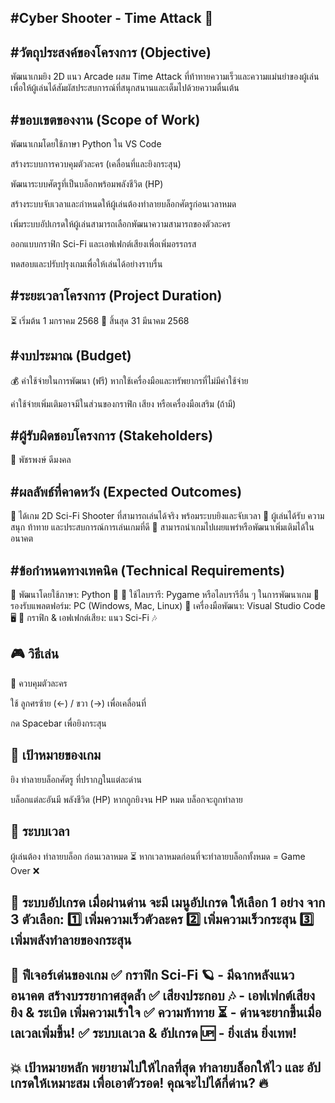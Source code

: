 #Cyber Shooter - Time Attack 🚀
 --- 
#วัตถุประสงค์ของโครงการ (Objective)
---
พัฒนาเกมยิง 2D แนว Arcade ผสม Time Attack ที่ท้าทายความเร็วและความแม่นยำของผู้เล่น เพื่อให้ผู้เล่นได้สัมผัสประสบการณ์ที่สนุกสนานและเต็มไปด้วยความตื่นเต้น

#ขอบเขตของงาน (Scope of Work)
---
พัฒนาเกมโดยใช้ภาษา Python ใน VS Code

สร้างระบบการควบคุมตัวละคร (เคลื่อนที่และยิงกระสุน)

พัฒนาระบบศัตรูที่เป็นบล็อกพร้อมพลังชีวิต (HP)

สร้างระบบจับเวลาและกำหนดให้ผู้เล่นต้องทำลายบล็อกศัตรูก่อนเวลาหมด

เพิ่มระบบอัปเกรดให้ผู้เล่นสามารถเลือกพัฒนาความสามารถของตัวละคร

ออกแบบกราฟิก Sci-Fi และเอฟเฟกต์เสียงเพื่อเพิ่มอรรถรส

ทดสอบและปรับปรุงเกมเพื่อให้เล่นได้อย่างราบรื่น

#ระยะเวลาโครงการ (Project Duration)
---
⏳ เริ่มต้น 1 มกราคม 2568
🎯 สิ้นสุด 31 มีนาคม 2568

#งบประมาณ (Budget)
---
💰 ค่าใช้จ่ายในการพัฒนา (ฟรี) หากใช้เครื่องมือและทรัพยากรที่ไม่มีค่าใช้จ่าย

ค่าใช้จ่ายเพิ่มเติมอาจมีในส่วนของกราฟิก เสียง หรือเครื่องมือเสริม (ถ้ามี)

#ผู้รับผิดชอบโครงการ (Stakeholders)
----
👤 พัชรพงษ์ ดีมงคล

#ผลลัพธ์ที่คาดหวัง (Expected Outcomes)
----
🎯 ได้เกม 2D Sci-Fi Shooter ที่สามารถเล่นได้จริง พร้อมระบบยิงและจับเวลา
🎯 ผู้เล่นได้รับ ความสนุก ท้าทาย และประสบการณ์การเล่นเกมที่ดี
🎯 สามารถนำเกมไปเผยแพร่หรือพัฒนาเพิ่มเติมได้ในอนาคต

#ข้อกำหนดทางเทคนิค (Technical Requirements)
---
🔹 พัฒนาโดยใช้ภาษา: Python 🐍
🔹 ใช้ไลบรารี: Pygame หรือไลบรารีอื่น ๆ ในการพัฒนาเกม
🔹 รองรับแพลตฟอร์ม: PC (Windows, Mac, Linux)
🔹 เครื่องมือพัฒนา: Visual Studio Code 🖥️
🔹 กราฟิก & เอฟเฟกต์เสียง: แนว Sci-Fi 🎶

🎮 วิธีเล่น
---
🔹 ควบคุมตัวละคร

ใช้ ลูกศรซ้าย (←) / ขวา (→) เพื่อเคลื่อนที่

กด Spacebar เพื่อยิงกระสุน

🔹 เป้าหมายของเกม
---
ยิง ทำลายบล็อกศัตรู ที่ปรากฏในแต่ละด่าน

บล็อกแต่ละอันมี พลังชีวิต (HP) หากถูกยิงจน HP หมด บล็อกจะถูกทำลาย

🔹 ระบบเวลา
---
ผู้เล่นต้อง ทำลายบล็อก ก่อนเวลาหมด ⏳
หากเวลาหมดก่อนที่จะทำลายบล็อกทั้งหมด = Game Over ❌

🔹 ระบบอัปเกรด
เมื่อผ่านด่าน จะมี เมนูอัปเกรด ให้เลือก 1 อย่าง จาก 3 ตัวเลือก:
1️⃣ เพิ่มความเร็วตัวละคร
2️⃣ เพิ่มความเร็วกระสุน
3️⃣ เพิ่มพลังทำลายของกระสุน
----
🚀 ฟีเจอร์เด่นของเกม
✅ กราฟิก Sci-Fi 🪐 - มีฉากหลังแนวอนาคต สร้างบรรยากาศสุดล้ำ
✅ เสียงประกอบ 🎶 - เอฟเฟกต์เสียงยิง & ระเบิด เพิ่มความเร้าใจ
✅ ความท้าทาย ⏳ - ด่านจะยากขึ้นเมื่อเลเวลเพิ่มขึ้น!
✅ ระบบเลเวล & อัปเกรด 🆙 - ยิ่งเล่น ยิ่งเทพ!
----
💥 เป้าหมายหลัก
พยายามไปให้ไกลที่สุด ทำลายบล็อกให้ไว และ อัปเกรดให้เหมาะสม เพื่อเอาตัวรอด! คุณจะไปได้กี่ด่าน? 🔥
---
